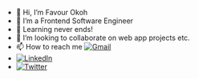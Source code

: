 - 👋 Hi, I’m Favour Okoh
- 👀 I’m a Frontend Software Engineer
- 🌱 Learning never ends!
- 💞️ I’m looking to collaborate on web app projects etc.
- 📫 How to reach me	[![Gmail](https://img.shields.io/badge/Gmail-D14836?style=for-the-badge&logo=gmail&logoColor=white)](mailto:okohfavour91@gmail.com)
- [![LinkedIn](https://img.shields.io/badge/linkedin-%230077B5.svg?style=for-the-badge&logo=linkedin&logoColor=white)](https://www.linkedin.com/in/favour-okoh/)
- [![Twitter](https://img.shields.io/badge/Twitter-%231DA1F2.svg?style=for-the-badge&logo=Twitter&logoColor=white)](https://twitter.com/_favourz)

<!---
Favourz1/Favourz1 is a ✨ special ✨ repository because its `README.md` (this file) appears on your GitHub profile.
You can click the Preview link to take a look at your changes.
--->
